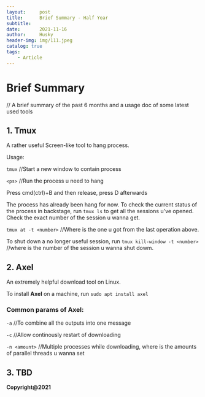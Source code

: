 ```yaml
---
layout:     post
title:      Brief Summary - Half Year
subtitle:   
date:       2021-11-16
author:     Husky
header-img: img/111.jpeg
catalog: true
tags:
    - Article
---
```


# Brief Summary
// A brief summary of the past 6 months and a usage doc of some latest used tools 

## 1. Tmux

A rather useful Screen-like tool to hang process. 

Usage: 

`tmux`
//Start a new window to contain process

`<ps>`
//Run the process u need to hang

Press cmd(ctrl)+B and then release, press D afterwards

The process has already been hang for now. To check the current status of the process in backstage, run `tmux ls` to get all the sessions u've opened. Check the exact number of the session u wanna get.

`tmux at -t <number>`
//Where <number> is the one u got from the last operation above.

To shut down a no longer useful session, run `tmux kill-window -t <number>` 
//where <number> is the number of the session u wanna shut dowm.

## 2. Axel

An extremely helpful download tool on Linux.

To install **Axel** on a machine, run `sudo apt install axel`

### Common params of **Axel**:

`-a` //To combine all the outputs into one message

`-c` //Allow continously restart of downloading

`-n <amount>` //Multiple processes while downloading, where <amount> is the amounts of parallel threads u wanna set

## 3. TBD

**Copyright@2021**